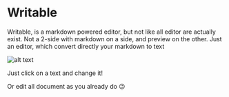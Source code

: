 # Writable

Writable, is a markdown powered editor, but not like all editor are actually exist.
Not a 2-side with markdown on a side, and preview on the other. Just an editor, which convert directly your markdown to text

![alt text](https://s3-us-west-2.amazonaws.com/i.cdpn.io/1754313.vVdyaR.b1b63366-b22d-47a1-a86d-25b3aefdf640.png)

Just click on a text and change it!

Or edit all document as you already do 😉 

